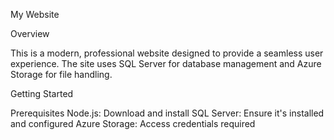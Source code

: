 My Website

Overview

This is a modern, professional website designed to provide a seamless user experience. The site uses SQL Server for database management and Azure Storage for file handling.

Getting Started

Prerequisites
Node.js: Download and install
SQL Server: Ensure it's installed and configured
Azure Storage: Access credentials required

